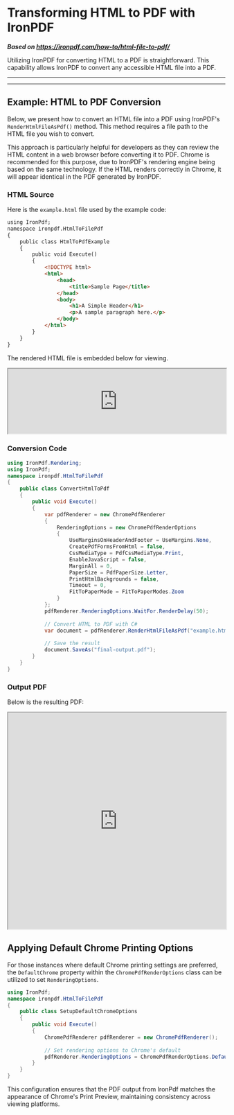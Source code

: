 # Transforming HTML to PDF with IronPDF

***Based on <https://ironpdf.com/how-to/html-file-to-pdf/>***


Utilizing IronPDF for converting HTML to a PDF is straightforward. This capability allows IronPDF to convert any accessible HTML file into a PDF.

---

---

## Example: HTML to PDF Conversion

Below, we present how to convert an HTML file into a PDF using IronPDF's `RenderHtmlFileAsPdf()` method. This method requires a file path to the HTML file you wish to convert.

This approach is particularly helpful for developers as they can review the HTML content in a web browser before converting it to PDF. Chrome is recommended for this purpose, due to IronPDF's rendering engine being based on the same technology. If the HTML renders correctly in Chrome, it will appear identical in the PDF generated by IronPDF.

### HTML Source

Here is the `example.html` file used by the example code:

```html
using IronPdf;
namespace ironpdf.HtmlToFilePdf
{
    public class HtmlToPdfExample
    {
        public void Execute()
        {
            <!DOCTYPE html>
            <html>
            	<head>
            		<title>Sample Page</title>
            	</head>
            	<body>
            		<h1>A Simple Header</h1>
            		<p>A sample paragraph here.</p>
            	</body>
            </html>
        }
    }
}
```

The rendered HTML file is embedded below for viewing.

<iframe loading="lazy" src="https://www.ironpdf.com/static-assets/pdf/how-to/html-file-to-pdf/example.html" width="100%" height="150px">
</iframe>

### Conversion Code

```cs
using IronPdf.Rendering;
using IronPdf;
namespace ironpdf.HtmlToFilePdf
{
    public class ConvertHtmlToPdf
    {
        public void Execute()
        {
            var pdfRenderer = new ChromePdfRenderer
            {
                RenderingOptions = new ChromePdfRenderOptions
                {
                    UseMarginsOnHeaderAndFooter = UseMargins.None,
                    CreatePdfFormsFromHtml = false,
                    CssMediaType = PdfCssMediaType.Print,
                    EnableJavaScript = false,
                    MarginAll = 0,
                    PaperSize = PdfPaperSize.Letter,
                    PrintHtmlBackgrounds = false,
                    Timeout = 0,
                    FitToPaperMode = FitToPaperModes.Zoom
                }
            };
            pdfRenderer.RenderingOptions.WaitFor.RenderDelay(50);
            
            // Convert HTML to PDF with C#
            var document = pdfRenderer.RenderHtmlFileAsPdf("example.html");
            
            // Save the result
            document.SaveAs("final-output.pdf");
        }
    }
}
```

### Output PDF

Below is the resulting PDF:

<iframe loading="lazy" src="https://www.ironpdf.com/static-assets/pdf/how-to/html-file-to-pdf/output.pdf" width="100%" height="500px">
</iframe>

## Applying Default Chrome Printing Options

For those instances where default Chrome printing settings are preferred, the `DefaultChrome` property within the `ChromePdfRenderOptions` class can be utilized to set `RenderingOptions`.

```cs
using IronPdf;
namespace ironpdf.HtmlToFilePdf
{
    public class SetupDefaultChromeOptions
    {
        public void Execute()
        {
            ChromePdfRenderer pdfRenderer = new ChromePdfRenderer();
            
            // Set rendering options to Chrome's default
            pdfRenderer.RenderingOptions = ChromePdfRenderOptions.DefaultChrome;
        }
    }
}
```

This configuration ensures that the PDF output from IronPdf matches the appearance of Chrome's Print Preview, maintaining consistency across viewing platforms.